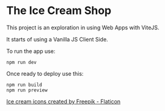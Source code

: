 # The Ice Cream Shop

This project is an exploration in using Web Apps with ViteJS.

It starts of using a Vanilla JS Client Side.


To run the app use:

```
npm run dev
```

Once ready to deploy use this:

```
npm run build
npm run preview
```

<a href="https://www.flaticon.com/free-icons/ice-cream" title="ice cream icons">Ice cream icons created by Freepik - Flaticon</a>
